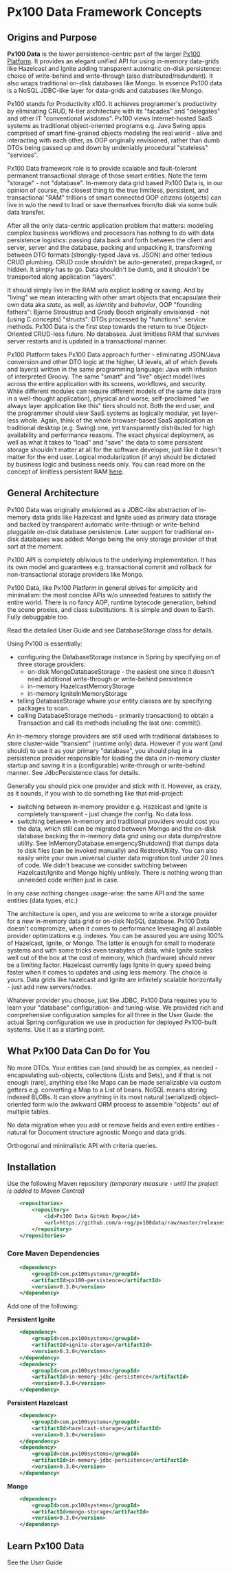 # Px100 Data Framework Concepts
## Origins and Purpose
**Px100 Data** is the lower persistence-centric part of the larger [Px100 Platform](http://px100systems.com). 
It provides an elegant unified API for using in-memory data-grids like Hazelcast and Ignite adding transparent automatic on-disk persistence:
choice of write-behind and write-through (also distributed/redundant). It also wraps traditional on-disk databases like Mongo. In essence
Px100 data is a NoSQL JDBC-like layer for data-grids and databases like Mongo. 

Px100 stands for Productivity x100. It achieves programmer's productivity by eliminating CRUD, N-tier architecture with its "facades" and "delegates" 
and other IT "conventional wisdoms". Px100 views Internet-hosted SaaS systems as traditional object-oriented programs e.g. Java Swing apps
comprised of smart fine-grained objects modeling the real world - alive and interacting with each other, as OOP originally envisioned, 
rather than dumb DTOs being passed up and down by undeniably procedural "stateless" "services". 
 
Px100 Data framework role is to provide scalable and fault-tolerant permanent transactional storage of those smart entities. Note the term "storage" - 
not "database". In-memory data grid based Px100 Data is, in our opinion of course, the closest thing to the true limitless, persistent, and 
transactional "RAM" trillions of smart connected OOP citizens (objects) can live in w/o the need to load or save themselves from/to disk via some 
bulk data transfer. 

After all the only data-centric application problem that matters: modeling complex business workflows and processors has nothing to do with
data persistence logistics: passing data back and forth between the client and server, server and the database, packing and unpacking it, 
transforming between DTO formats (strongly-typed Java vs. JSON) and other tedious CRUD plumbing. CRUD code shouldn't be auto-generated,
prepackaged, or hidden. It simply has to go. Data shouldn't be dumb, and it shouldn't be transported along application "layers".
 
It should simply live in the RAM w/o explicit loading or saving. And by "living" we mean interacting with other smart objects that encapsulate
their own data aka *state*, as well, as *identity* and *behavior*, OOP "founding fathers": Bjarne Stroustrup and Grady Booch originally 
envisioned - not (using C concepts) "structs": DTOs processed by "functions": service methods. Px100 Data is the first step towards 
the return to true Object-Oriented CRUD-less future. No databases. Just limitless RAM that survives server restarts and is updated in a 
transactional manner. 

Px100 Platform takes Px100 Data approach further - eliminating JSON/Java conversion and other DTO logic at the higher, UI levels, all of which
(levels and layers) written in the same programming language: Java with infusion of interpreted Groovy. The same "smart" and "live" object model
lives across the entire application with its screens, workflows, and security. While different modules can require different models of the same
data (rare in a well-thought application), physical and worse, self-proclaimed "we always layer application like this" tiers should not. 
Both the end user, and the programmer should view SaaS systems as logically modular, yet layer-less whole. Again, think of the whole browser-based 
SaaS application as traditional desktop (e.g. Swing) one, yet transparently distributed for high availability and performance reasons. 
The exact physical deployment, as well as what it takes to "load" and "save" the data to some persistent storage shouldn't matter at all for 
the software developer, just like it doesn't matter for the end user. Logical modularization (if any) should be dictated by business logic and business 
needs only. You can read more on the concept of limitless persistent RAM [here](https://www.linkedin.com/pulse/3rd-generation-data-persistence-alex-rogachevsky).  

## General Architecture        
Px100 Data was originally envisioned as a JDBC-like abstraction of in-memory data grids like Hazelcast and Ignite used as primary data storage
and backed by transparent automatic write-through or write-behind pluggable on-disk database persistence. Later support for traditional on-disk 
databases was added: Mongo being the only storage provider of that sort at the moment.
    
Px100 API is completely oblivious to the underlying implementation. It has its own model and guarantees e.g. transactional commit and rollback 
for non-transactional storage providers like Mongo.    

Px100 Data, like Px100 Platform in general strives for simplicity and minimalism: the most concise APIs w/o unneeded features to satisfy the entire world.
There is no fancy AOP, runtime bytecode generation, behind the scene proxies, and class substitutions. It is simple and down to Earth. 
Fully debuggable too. 
    
Read the detailed User Guide and see DatabaseStorage class for details.
  
Using Px100 is essentially:

* configuring the DatabaseStorage instance in Spring by specifying on of three storage providers:
    * on-disk MongoDatabaseStorage - the easiest one since it doesn't need additional write-through or write-behind persistence
    * in-memory HazelcastMemoryStorage
    * in-memory IgniteInMemoryStorage
* telling DatabaseStorage whwre your entity classes are by specifying packages to scan.    
* calling DatabaseStorage methods - primarily transaction() to obtain a Transaction and call its methods including the last one: commit().
      
An in-memory storage providers are still used with traditional databases to store cluster-wide "transient" (runtime only) data. However
if you want (and should) to use it as your primary "database", you should plug in a persistence provider responsible for loading the data 
on in-memory cluster startup and saving it in a (configurable) write-through or write-behind manner. See JdbcPersistence class for details.
   
Generally you should pick one provider and stick with it. However, as crazy, as it sounds, if you wish to do something like that mid-project:

* switching between in-memory provider e.g. Hazelcast and Ignite is completely transparent - just change the config. No data loss.
* switching between in-memory and traditional providers would cost you the data, which still can be migrated between Momgo and 
the on-disk database backing the in-memory data grid using our data dump/restore utility. 
See InMemoryDatabase.emergencyShutdown() that dumps data to disk files (can be invoked manually) and RestoreUtility.
You can also easily write your own universal cluster data migration tool under 20 lines of code. We didn't beacuse we consider switching between 
Hazelcast/Ignite and Mongo highly unlikely. There is nothing wrong than unneeded code written just in case.        

In any case nothing changes usage-wise: the same API and the same entities (data types, etc.)

The architecture is open, and you are welcome to write a storage provider for a new in-memory data grid or on-disk NoSQL database. 
Px100 Data doesn't compromize, when it comes to performance leveraging all available provider optimizations e.g. indexes. You can be assured
you are using 100% of Hazelcast, Ignite, or Mongo. The latter is enough for small to moderate systems and with some tricks even terabytes of 
data, while Ignite scales well out of the box at the cost of memory, which (hardware) should never be a limiting factor. Hazelcast currently 
lags Ignite in query speed being faster when it comes to updates and using less memory. The choice is yours. Data grids like hazelcast and 
Ignite are infinitely scalable horizontally - just add new servers/nodes.     

Whatever provider you choose, just like JDBC, Px100 Data requires you to learn your "database" configuration- and tuning-wise. We provided 
rich and comprehensive configuration samples for all three in the User Guide: the actual Spring configuration we use in production for 
deployed Px100-built systems. Use it as a starting point.
  
## What Px100 Data Can Do for You
No more DTOs. Your entities can (and should) be as complex, as needed - encapsulating sub-objects, collections (Lists and Sets), 
and if that is not enough (rare), anything else like Maps can be made serializable via custom getters e.g. converting a Map to a List of beans.
NoSQL means storing indexed BLOBs. It can store anything in its most natural (serialized) object-oriented form w/o the awkward ORM process to 
assemble "objects" out of multiple tables.     

No data migration when you add or remove fields and even entire entities - natural for Document structure agnostic Mongo and data grids.
    
Orthogonal and minimalistic API with criteria queries.    

## Installation
Use the following Maven repository *(temporary measure - until the project is added to Maven Central)*
```xml
    <repositories>
        <repository>
            <id>Px100 Data GitHub Repo</id>
            <url>https://github.com/a-rog/px100data/raw/master/releases</url>
        </repository>
    </repositories>
```

### Core Maven Dependencies
```xml
    <dependency>
        <groupId>com.px100systems</groupId>
        <artifactId>px100-persistence</artifactId>
        <version>0.3.0</version>
    </dependency>
```

Add one of the following:

**Persistent Ignite**
```xml
    <dependency>
        <groupId>com.px100systems</groupId>
        <artifactId>ignite-storage</artifactId>
        <version>0.3.0</version>
    </dependency>
    <dependency>
        <groupId>com.px100systems</groupId>
        <artifactId>in-memory-jdbc-persistence</artifactId>
        <version>0.3.0</version>
    </dependency>
```

**Persistent Hazelcast**
```xml
    <dependency>
        <groupId>com.px100systems</groupId>
        <artifactId>hazelcast-storage</artifactId>
        <version>0.3.0</version>
    </dependency>
    <dependency>
        <groupId>com.px100systems</groupId>
        <artifactId>in-memory-jdbc-persistence</artifactId>
        <version>0.3.0</version>
    </dependency>
```

**Mongo**
```xml
    <dependency>
        <groupId>com.px100systems</groupId>
        <artifactId>mongo-storage</artifactId>
        <version>0.3.0</version>
    </dependency>
```

## Learn Px100 Data
See the User Guide
